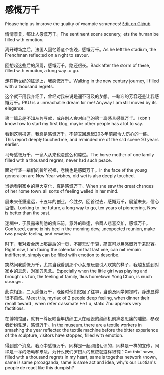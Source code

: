 # 感慨万千

Please help us improve the quality of example sentences! [Edit on Github](https://github.com/jiyushe/jiyu-example-sentence-source/blob/main/chinese/gankaiwanqian.md)

<p><span class="chinese">情情景景，都让人感慨万千。</span><span class="english">The sentiment scene scenery, lets the human be filled with emotion.</span></p>

<p><span class="chinese">离开球场之后，法国人回忆着这个夜晚，感慨万千。</span><span class="english">As he left the stadium, the Frenchman reflected on a night to savour.</span></p>

<p><span class="chinese">回想起这些后的风雨，感慨万千，路还很长。</span><span class="english">Back after the storm of these, filled with emotion, a long way to go.</span></p>

<p><span class="chinese">走在新世纪的征途上，我感慨万千。</span><span class="english">Walking in the new century journey, I filled with a thousand regrets.</span></p>

<p><span class="chinese">这个就不用我介绍了，曾经对我来说是遥不可及的梦想。一睹它的芳容还是让我感慨万千。</span><span class="english">PKU is a unreachable dream for me! Anyway I am still moved by its elegance.</span></p>

<p><span class="chinese">第一篇总是不知从何写起，或许别人会对自己的第一篇感言感慨万千。</span><span class="english">I don't know how to start my first blog, maybe other people has a lot to say.</span></p>

<p><span class="chinese">看到这则报道，我真是感慨万千，不禁又回想起20多年前那令人伤心的一幕。</span><span class="english">This report deeply touched me, and reminded me of the sad scene 20 years earlier.</span></p>

<p><span class="chinese">马母感慨万千，一家人从来也没这么和睦过。</span><span class="english">The horse mother of one family filled with a thousand regrets, never had such peace.</span></p>

<p><span class="chinese">面对年轻一辈们的新年祝福，老魏也是感慨万千。</span><span class="english">In the face of the young generation are New Year wishes, old wei is also deeply touched.</span></p>

<p><span class="chinese">当她看到家乡的巨大变化，真是感慨万千。</span><span class="english">When she saw the great changes of her home town, all sorts of feeling welled in her mind.</span></p>

<p><span class="chinese">展未来任重道远，十五年的创业，今胜夕，回首过去，感慨万千，展望未来，信心百倍。</span><span class="english">Looking to the future, a long way to go, ten years of pioneering, Now is better than the past.</span></p>

<p><span class="chinese">迷糊中，于晨露来到他的病床前，意外的重逢，令两人悲喜交加，感慨万千。</span><span class="english">Confused, came to his bed in the morning dew, unexpected reunion, make two people feeling, and emotion.</span></p>

<p><span class="chinese">时下，我对着台历上那最后的一页，不能无动于衷，简直可以用感慨万千来形容。</span><span class="english">Right now, I am facing the calendar on that last one, can not remain indifferent, simply can be filled with emotion to describe.</span></p>

<p><span class="chinese">突然间我感慨万千，尤其当我看到那个小女孩玩耍引人欢笑的样子，我越发感到对家乡的思念，对家的思念。</span><span class="english">Especially when the little girl was playing and brought us fun, the feeling of family, thus hometown Yong Chun, is much stronger.</span></p>

<p><span class="chinese">此次相逢，二人感慨万千，晚餐时他们忆起了往亊，当谈及同学何禄时，静洙显得很不自然。</span><span class="english">Meet this, myriad of 2 people deep feeling, when dinner their recall toward , when refer classmate He Lu, static Zhu appears very factitious.</span></p>

<p><span class="chinese">在博物馆里，就有一尊反映当年纺织工人在砸毁的纺织机前痛定思痛的雕塑，参观者纷纷驻足，感慨万千。</span><span class="english">In the museum, there are a textile workers in smashing the year reflected the textile machine before the bitter experience of the sculpture, visitors have stopped, filled with emotion.</span></p>

<p><span class="chinese">得到这个消息，我心中感慨万千，同样是一起网络认识的，同样是一样的宣传，同样是一样的活动和想法，为什么我们罗田人的反应就这样迟钝？</span><span class="english">Get this' news, filled with a thousand regrets in my heart, same is together network known, same is same propaganda, same is same act and idea, why's our Luotian's people de react like this dumpish?</span></p>


